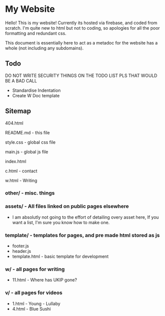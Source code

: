 # My Website
Hello! This is my website! Currently its hosted via firebase, and coded from scratch. I'm quite new to html but not to coding, so apologies for all the poor formatting and redundant css.

This document is essentially here to act as a metadoc for the website has a whole (not including any subdomains).
## Todo
DO NOT WRITE SECURITY THINGS ON THE TODO LIST PLS THAT WOULD BE A BAD CALL
- Standardise Indentation
- Create W Doc template


## Sitemap
404.html

README.md - this file

style.css - global css file

main.js - global js file

index.html

c.html - contact 

w.html - Writing
### other/ - misc. things
### assets/ - All files linked on public pages elsewhere
- I am absolutly not going to the effort of detailing overy asset here, If you want a list, I'm sure you know how to make one.
### template/ - templates for pages, and pre made html stored as js
- footer.js
- header.js
- template.html - basic template for development
### w/ - all pages for writing
- 11.html - Where has UKIP gone?

### v/ - all pages for videos
- 1.html - Young - Lullaby
- 4.html - Blue Sushi